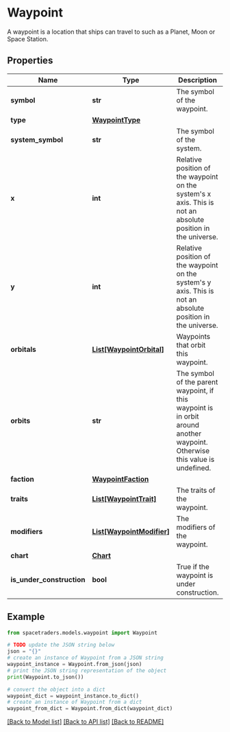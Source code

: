 # Waypoint

A waypoint is a location that ships can travel to such as a Planet, Moon or Space Station.

## Properties

Name | Type | Description | Notes
------------ | ------------- | ------------- | -------------
**symbol** | **str** | The symbol of the waypoint. | 
**type** | [**WaypointType**](WaypointType.md) |  | 
**system_symbol** | **str** | The symbol of the system. | 
**x** | **int** | Relative position of the waypoint on the system&#39;s x axis. This is not an absolute position in the universe. | 
**y** | **int** | Relative position of the waypoint on the system&#39;s y axis. This is not an absolute position in the universe. | 
**orbitals** | [**List[WaypointOrbital]**](WaypointOrbital.md) | Waypoints that orbit this waypoint. | 
**orbits** | **str** | The symbol of the parent waypoint, if this waypoint is in orbit around another waypoint. Otherwise this value is undefined. | [optional] 
**faction** | [**WaypointFaction**](WaypointFaction.md) |  | [optional] 
**traits** | [**List[WaypointTrait]**](WaypointTrait.md) | The traits of the waypoint. | 
**modifiers** | [**List[WaypointModifier]**](WaypointModifier.md) | The modifiers of the waypoint. | [optional] 
**chart** | [**Chart**](Chart.md) |  | [optional] 
**is_under_construction** | **bool** | True if the waypoint is under construction. | 

## Example

```python
from spacetraders.models.waypoint import Waypoint

# TODO update the JSON string below
json = "{}"
# create an instance of Waypoint from a JSON string
waypoint_instance = Waypoint.from_json(json)
# print the JSON string representation of the object
print(Waypoint.to_json())

# convert the object into a dict
waypoint_dict = waypoint_instance.to_dict()
# create an instance of Waypoint from a dict
waypoint_from_dict = Waypoint.from_dict(waypoint_dict)
```
[[Back to Model list]](../README.md#documentation-for-models) [[Back to API list]](../README.md#documentation-for-api-endpoints) [[Back to README]](../README.md)



